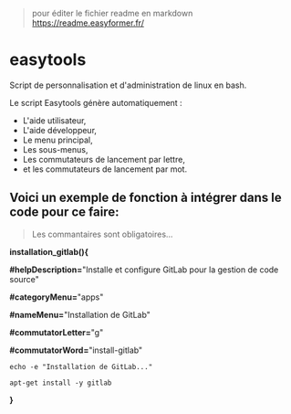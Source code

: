 
> pour éditer le fichier readme en markdown https://readme.easyformer.fr/


# easytools
Script de personnalisation et d'administration de linux en bash.

Le script Easytools génère automatiquement :
 - L'aide utilisateur,
 - L'aide développeur,
 - Le menu principal,
 - Les sous-menus,
 - Les commutateurs de lancement par lettre,
 - et les commutateurs de lancement par mot.

## Voici un exemple de fonction à intégrer dans le code pour ce faire:
> Les commantaires sont obligatoires...

**installation_gitlab(){**

**#helpDescription=**"Installe et configure GitLab pour la gestion de code source"

**#categoryMenu=**"apps" 

**#nameMenu=**"Installation de GitLab"

**#commutatorLetter=**"g"

**#commutatorWord=**"install-gitlab"

    echo -e "Installation de GitLab..."
    
    apt-get install -y gitlab
    
**}**
